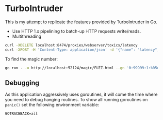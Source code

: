 # TurboIntruder

This is my attempt to replicate the features provided by TurboIntruder in Go.

* Use HTTP 1.x pipelining to batch-up HTTP requests write/reads.
* Multithreading

```bash
curl -XDELETE localhost:8474/proxies/webserver/toxics/latency
curl -XPOST -H 'Content-Type: application/json' -d '{"name": "latency", "type": "latency", "stream": "upstream", "toxicity": 1.0, "attributes": {"latency": 100, "jitter": 20}}' localhost:8474/proxies/webserver/toxics
```

To find the magic number:
```bash
go run . -u http://localhost:52124/magic/FUZZ.html --gn '0:99999:1:%05d'
```

## Debugging

As this application aggressively uses goroutines, it will come the time where you need to debug hanging routines. To show all running goroutines on `panic()` set the following environment variable:

```
GOTRACEBACK=all
```
